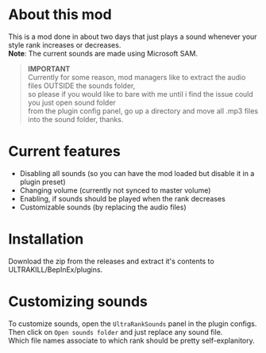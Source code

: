 # About this mod
This is a mod done in about two days that just plays a sound whenever your style rank increases or decreases.\
**Note**: The current sounds are made using Microsoft SAM.

> **IMPORTANT**\
> Currently for some reason, mod managers like to extract the audio files OUTSIDE the sounds folder,\
> so please if you would like to bare with me until i find the issue could you just open sound folder\
> from the plugin config panel, go up a directory and move all .mp3 files into the sound folder, thanks.

# Current features
- Disabling all sounds (so you can have the mod loaded but disable it in a plugin preset)
- Changing volume (currently not synced to master volume)
- Enabling, if sounds should be played when the rank decreases
- Customizable sounds (by replacing the audio files)

# Installation
Download the zip from the releases and extract it's contents to ULTRAKILL/BepInEx/plugins.

# Customizing sounds
To customize sounds, open the `UltraRankSounds` panel in the plugin configs. \
Then click on `Open sounds folder` and just replace any sound file. \
Which file names associate to which rank should be pretty self-explanitory.